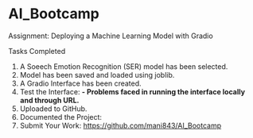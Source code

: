 # AI_Bootcamp
Assignment: Deploying a Machine Learning Model with Gradio 

Tasks Completed
1. A Soeech Emotion Recognition (SER) model has been selected.  
2. Model has been saved and loaded using joblib. 
3. A Gradio Interface has been created.
4. Test the Interface: 
   **- Problems faced in running the interface locally and through URL.** 
5. Uploaded to GitHub. 
6. Documented the Project: 
7. Submit Your Work:
   https://github.com/mani843/AI_Bootcamp
